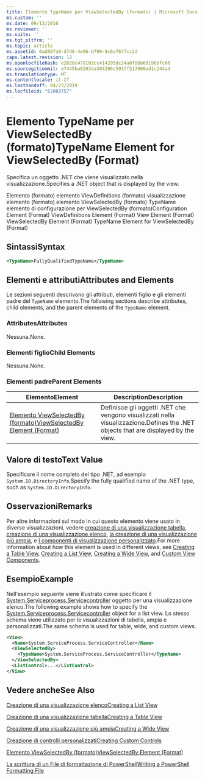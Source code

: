 ```yaml
---
title: Elemento TypeName per ViewSelectedBy (formato) | Microsoft Docs
ms.custom: ''
ms.date: 09/13/2016
ms.reviewer: ''
ms.suite: ''
ms.tgt_pltfrm: ''
ms.topic: article
ms.assetid: 0ad807a9-d7d8-4e96-b799-9c6a7677cc2d
caps.latest.revision: 12
ms.openlocfilehash: e2028c479103cc414295dc24a0f9bb69190bfc66
ms.sourcegitcommit: e7445ba8203da304286c591ff513900ad1c244a4
ms.translationtype: MT
ms.contentlocale: it-IT
ms.lasthandoff: 04/23/2019
ms.locfileid: "62083757"
---
```

# <a name="typename-element-for-viewselectedby-format"></a><span data-ttu-id="94dee-102">Elemento TypeName per ViewSelectedBy (formato)</span><span class="sxs-lookup"><span data-stu-id="94dee-102">TypeName Element for ViewSelectedBy (Format)</span></span>

<span data-ttu-id="94dee-103">Specifica un oggetto .NET che viene visualizzato nella visualizzazione.</span><span class="sxs-lookup"><span data-stu-id="94dee-103">Specifies a .NET object that is displayed by the view.</span></span>

<span data-ttu-id="94dee-104">Elemento (formato) elemento ViewDefinitions (formato) visualizzazione elemento (formato) elemento ViewSelectedBy (formato) TypeName elemento di configurazione per ViewSelectedBy (formato)</span><span class="sxs-lookup"><span data-stu-id="94dee-104">Configuration Element (Format) ViewDefinitions Element (Format) View Element (Format) ViewSelectedBy Element (Format) TypeName Element for ViewSelectedBy (Format)</span></span>

## <a name="syntax"></a><span data-ttu-id="94dee-105">Sintassi</span><span class="sxs-lookup"><span data-stu-id="94dee-105">Syntax</span></span>

```xml
<TypeName>FullyQualifiedTypeName</TypeName>
```

## <a name="attributes-and-elements"></a><span data-ttu-id="94dee-106">Elementi e attributi</span><span class="sxs-lookup"><span data-stu-id="94dee-106">Attributes and Elements</span></span>

<span data-ttu-id="94dee-107">Le sezioni seguenti descrivono gli attributi, elementi figlio e gli elementi padre del `TypeName` elemento.</span><span class="sxs-lookup"><span data-stu-id="94dee-107">The following sections describe attributes, child elements, and the parent elements of the `TypeName` element.</span></span>

### <a name="attributes"></a><span data-ttu-id="94dee-108">Attributes</span><span class="sxs-lookup"><span data-stu-id="94dee-108">Attributes</span></span>

<span data-ttu-id="94dee-109">Nessuna.</span><span class="sxs-lookup"><span data-stu-id="94dee-109">None.</span></span>

### <a name="child-elements"></a><span data-ttu-id="94dee-110">Elementi figlio</span><span class="sxs-lookup"><span data-stu-id="94dee-110">Child Elements</span></span>

<span data-ttu-id="94dee-111">Nessuna.</span><span class="sxs-lookup"><span data-stu-id="94dee-111">None.</span></span>

### <a name="parent-elements"></a><span data-ttu-id="94dee-112">Elementi padre</span><span class="sxs-lookup"><span data-stu-id="94dee-112">Parent Elements</span></span>

|<span data-ttu-id="94dee-113">Elemento</span><span class="sxs-lookup"><span data-stu-id="94dee-113">Element</span></span>|<span data-ttu-id="94dee-114">Description</span><span class="sxs-lookup"><span data-stu-id="94dee-114">Description</span></span>|
|-------------|-----------------|
|[<span data-ttu-id="94dee-115">Elemento ViewSelectedBy (formato)</span><span class="sxs-lookup"><span data-stu-id="94dee-115">ViewSelectedBy Element (Format)</span></span>](./viewselectedby-element-format.md)|<span data-ttu-id="94dee-116">Definisce gli oggetti .NET che vengono visualizzati nella visualizzazione.</span><span class="sxs-lookup"><span data-stu-id="94dee-116">Defines the .NET objects that are displayed by the view.</span></span>|

## <a name="text-value"></a><span data-ttu-id="94dee-117">Valore di testo</span><span class="sxs-lookup"><span data-stu-id="94dee-117">Text Value</span></span>

<span data-ttu-id="94dee-118">Specificare il nome completo del tipo .NET, ad esempio `System.IO.DirectoryInfo`.</span><span class="sxs-lookup"><span data-stu-id="94dee-118">Specify the fully qualified name of the .NET type, such as `System.IO.DirectoryInfo`.</span></span>

## <a name="remarks"></a><span data-ttu-id="94dee-119">Osservazioni</span><span class="sxs-lookup"><span data-stu-id="94dee-119">Remarks</span></span>

<span data-ttu-id="94dee-120">Per altre informazioni sul modo in cui questo elemento viene usato in diverse visualizzazioni, vedere [creazione di una visualizzazione tabella](./creating-a-table-view.md), [creazione di una visualizzazione elenco](./creating-a-list-view.md), [la creazione di una visualizzazione più ampia](./creating-a-wide-view.md), e [ I componenti di visualizzazione personalizzato](./creating-custom-controls.md).</span><span class="sxs-lookup"><span data-stu-id="94dee-120">For more information about how this element is used in different views, see [Creating a Table View](./creating-a-table-view.md), [Creating a List View](./creating-a-list-view.md), [Creating a Wide View](./creating-a-wide-view.md), and [Custom View Components](./creating-custom-controls.md).</span></span>

## <a name="example"></a><span data-ttu-id="94dee-121">Esempio</span><span class="sxs-lookup"><span data-stu-id="94dee-121">Example</span></span>

<span data-ttu-id="94dee-122">Nell'esempio seguente viene illustrato come specificare il [System.Serviceprocess.Servicecontroller](/dotnet/api/System.ServiceProcess.ServiceController) oggetto per una visualizzazione elenco.</span><span class="sxs-lookup"><span data-stu-id="94dee-122">The following example shows how to specify the [System.Serviceprocess.Servicecontroller](/dotnet/api/System.ServiceProcess.ServiceController) object for a list view.</span></span> <span data-ttu-id="94dee-123">Lo stesso schema viene utilizzato per le visualizzazioni di tabella, ampia e personalizzati.</span><span class="sxs-lookup"><span data-stu-id="94dee-123">The same schema is used for table, wide, and custom views.</span></span>

```xml
<View>
  <Name>System.ServiceProcess.ServiceController</Name>
  <ViewSelectedBy>
    <TypeName>System.ServiceProcess.ServiceController</TypeName>
  </ViewSelectedBy>
  <ListControl>...</ListControl>
</View>
```

## <a name="see-also"></a><span data-ttu-id="94dee-124">Vedere anche</span><span class="sxs-lookup"><span data-stu-id="94dee-124">See Also</span></span>

[<span data-ttu-id="94dee-125">Creazione di una visualizzazione elenco</span><span class="sxs-lookup"><span data-stu-id="94dee-125">Creating a List View</span></span>](./creating-a-list-view.md)

[<span data-ttu-id="94dee-126">Creazione di una visualizzazione tabella</span><span class="sxs-lookup"><span data-stu-id="94dee-126">Creating a Table View</span></span>](./creating-a-table-view.md)

[<span data-ttu-id="94dee-127">Creazione di una visualizzazione più ampia</span><span class="sxs-lookup"><span data-stu-id="94dee-127">Creating a Wide View</span></span>](./creating-a-wide-view.md)

[<span data-ttu-id="94dee-128">Creazione di controlli personalizzati</span><span class="sxs-lookup"><span data-stu-id="94dee-128">Creating Custom Controls</span></span>](./creating-custom-controls.md)

[<span data-ttu-id="94dee-129">Elemento ViewSelectedBy (formato)</span><span class="sxs-lookup"><span data-stu-id="94dee-129">ViewSelectedBy Element (Format)</span></span>](./viewselectedby-element-format.md)

[<span data-ttu-id="94dee-130">La scrittura di un File di formattazione di PowerShell</span><span class="sxs-lookup"><span data-stu-id="94dee-130">Writing a PowerShell Formatting File</span></span>](./writing-a-powershell-formatting-file.md)
